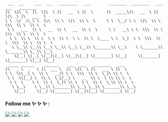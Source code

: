      ___  __     ___  ___   ________   ___        ________  ________   ___  ___   ________      
    |\  \|\  \  |\  \|\  \ |\   __  \ |\  \      |\  _____\|\   __  \ |\  \|\  \ |\   ___  \    
    \ \  \/  /|_\ \  \\\  \\ \  \|\  \\ \  \     \ \  \__/ \ \  \|\  \\ \  \\\  \\ \  \\ \  \   
     \ \   ___  \\ \   __  \\ \   __  \\ \  \     \ \   __\ \ \  \\\  \\ \  \\\  \\ \  \\ \  \  
      \ \  \\ \  \\ \  \ \  \\ \  \ \  \\ \  \____ \ \  \_|  \ \  \\\  \\ \  \\\  \\ \  \\ \  \ 
       \ \__\\ \__\\ \__\ \__\\ \__\ \__\\ \_______\\ \__\    \ \_______\\ \_______\\ \__\\ \__\
        \|__| \|__| \|__|\|__| \|__|\|__| \|_______| \|__|     \|_______| \|_______| \|__| \|__|                                                                                                                                                        
     _____ ______    _______    ___  ___   ________   ___                                       
    |\   _ \  _   \ |\  ___ \  |\  \|\  \ |\   ___ \ |\  \                                      
    \ \  \\\__\ \  \\ \   __/| \ \  \\\  \\ \  \_|\ \\ \  \                                     
     \ \  \\|__| \  \\ \  \_|/__\ \   __  \\ \  \ \\ \\ \  \                                    
      \ \  \    \ \  \\ \  \_|\ \\ \  \ \  \\ \  \_\\ \\ \  \                                   
       \ \__\    \ \__\\ \_______\\ \__\ \__\\ \_______\\ \__\                                  
        \|__|     \|__| \|_______| \|__|\|__| \|_______| \|__|                                  

### Follow me  ✨ ✨ ✨ : 
[<img src="https://img.shields.io/badge/linkedin-%230077B5.svg?&style=for-the-badge&logo=linkedin&logoColor=white" />](https://www.linkedin.com/in/khalfoun-mehdi/)  [<img src="https://img.shields.io/badge/youtube-%23FF0000.svg?&style=for-the-badge&logo=youtube&logoColor=white" />](https://youtube.com/@khalfounmohamedelmehdi) [<img src="https://img.shields.io/badge/medium-%2312100E.svg?&style=for-the-badge&logo=medium&logoColor=white" />](https://medium.com/@contact.khalfoun) 
[<img src="https://img.shields.io/badge/website-000000?style=for-the-badge&logo=About.me&logoColor=white" />](https://khalfoun.me/)
<!--
**KhalfounMehdi/KhalfounMehdi** is a ✨ _special_ ✨ repository because its `README.md` (this file) appears on your GitHub profile.

Here are some ideas to get you started:

- 🔭 I’m currently working on ...
- 🌱 I’m currently learning ...
- 👯 I’m looking to collaborate on ...
- 🤔 I’m looking for help with ...
- 💬 Ask me about ...
- 📫 How to reach me: ...
- 😄 Pronouns: ...
- ⚡ Fun fact: ...
-->
